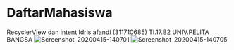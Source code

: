 # DaftarMahasiswa
RecyclerView dan intent Idris afandi (311710685) TI.17.B2 UNIV.PELITA BANGSA
![Screenshot_20200415-140701](https://user-images.githubusercontent.com/63657827/79319674-d2cd8c80-7f32-11ea-9a78-a1db48a0bc62.png)
![Screenshot_20200415-140705](https://user-images.githubusercontent.com/63657827/79319683-d4975000-7f32-11ea-859e-4f525840d0ad.png)
